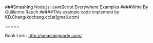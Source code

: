 ###Smashing Node.js: JavaScript Everywhere Examples
####Write By Guillermo Rauch
#####This example code implement by KD.Chang(kdchang.cc[at]gmail.com)

=====

Book Link : http://smashingnode.com/

